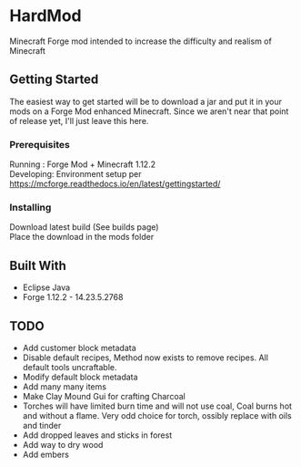# HardMod
Minecraft Forge mod intended to increase the difficulty and realism of Minecraft  


## Getting Started

The easiest way to get started will be to download a jar and put it in your mods on a Forge
Mod enhanced Minecraft. Since we aren't near that point of release yet, I'll just leave this here.

### Prerequisites

Running : Forge Mod + Minecraft 1.12.2  
Developing: Environment setup per https://mcforge.readthedocs.io/en/latest/gettingstarted/  

### Installing

Download latest build (See builds page)  
Place the download in the mods folder  

## Built With

* Eclipse Java
* Forge 1.12.2 - 14.23.5.2768

## TODO
* Add customer block metadata
* Disable default recipes,  Method now exists to remove recipes. All default tools uncraftable.
* Modify default block metadata
* Add many many items
* Make Clay Mound Gui for crafting Charcoal
* Torches will have limited burn time and will not use coal, Coal burns hot and without a flame. Very odd choice for torch, ossibly replace with oils and tinder
* Add dropped leaves and sticks in forest
* Add way to dry wood
* Add embers
